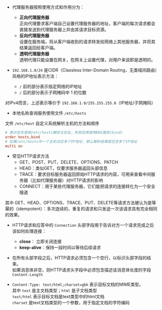 * 代理服务器按照使用方式和作用分为：
    * **正向代理服务器**  
    正向代理要求客户端自己设置代理服务器的地址，客户端的每次请求都会直接发送到代理服务器上并由其请求目标资源。
    * **反向代理服务器**  
    设置在服务端，将从客户端收到的请求转发给网络上其他服务器，并将其结果返回给客户端。
    * **透明代理服务器**  
    透明代理只能设置在网关，在网关上设置代理，对用户来说即是透明的。

* `192.168.1.0/24` 是CIDR（Classless Inter-Domain Routing，无类域间路由）风格的IP地址表示方法：  
    * `/` 前的部分表示指定网络的IP地址
    * `/` 后的部分表示子网掩码中 1 的位数

对IPv4而言，上述表示等价于 `192.168.1.0/255.255.255.0`（IP地址/子网掩码）

* 本地名称查询服务使用文件 `/etc/hosts`  

文件 `/etc/host` 自定义系统解析主机的方法和顺序
```ini
# 表示优先使用/etc/hosts解析主机名，失败后再使用DNS服务(bind)
order hosts,bind
# 如果/etc/hosts中一个主机对应多个IP地址，那么解析结果就包含多个IP地址
multi on
```

* 常见HTTP请求方法
    * GET、POST、PUT、DELETE、OPTIONS、PATCH
    * HEAD：类似GET，仅要求服务器返回头部信息
    * TRACE：要求目标服务器返回原始HTTP请求的内容，可用来查看中间服务器（比如代理服务器）对HTTP请求的影响
    * CONNECT：用于某些代理服务器，它们能把请求的连接转化为一个安全隧道

其中 GET、HEAD、OPTIONS、TRACE、PUT、DELETE等请求方法被认为是等幂的（idempotent）：多次连续的、重复的请求和只发送一次该请求具有完全相同的效果。

* HTTP请求和应答中的 `Connection` 头部字段用于告诉对方一个请求完成之后该如何处理连接：
    * **close**： 立即关闭连接
    * **keep-alive**：保持一段时间以等待后续请求

* 在所有头部字段之后，HTTP请求必须包含一个空行，以标识头部字段的结束。  
如果消息体非空，则HTTP请求头字段中必须包含描述该消息体长度的字段 `Content-Length`

* `Content-Type: text/html;charset=gbk` 表示目标文档的MIME类型。  
其中 `text` 是主文档类型；`html` 是子文档类型  
`text/html` 表示目标文档是text类型中的html文档  
`charset` 是text文档类型的一个参数，用于指定文档的字符编码